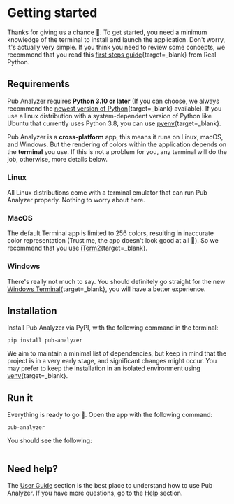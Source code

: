 # Getting started

Thanks for giving us a chance :partying_face:. To get started, you need a minimum knowledge of the terminal to install and launch the application. Don't worry, it's actually very simple. If you think you need to review some concepts, we recommend that you read this [first steps guide](https://realpython.com/terminal-commands/){target=_blank} from Real Python.

## Requirements
Pub Analyzer requires **Python 3.10 or later** (If you can choose, we always recommend the [newest version of Python](https://www.python.org/downloads/){target=_blank} available). If you use a linux distribution with a system-dependent version of Python like Ubuntu that currently uses Python 3.8, you can use [pyenv](https://github.com/pyenv/pyenv){target=_blank}.


Pub Analyzer is a **cross-platform** app, this means it runs on Linux, macOS, and Windows. But the rendering of colors within the application depends on the **terminal** you use. If this is not a problem for you, any terminal will do the job, otherwise, more details below.

### Linux
All Linux distributions come with a terminal emulator that can run Pub Analyzer properly. Nothing to worry about here.

### MacOS
The default Terminal app is limited to 256 colors, resulting in inaccurate color representation (Trust me, the app doesn't look good at all :melting_face:). So we recommend that you use [iTerm2](https://iterm2.com/){target=_blank}.

### Windows
There's really not much to say. You should definitely go straight for the new [Windows Terminal](https://apps.microsoft.com/store/detail/9N0DX20HK701){target=_blank}, you will have a better experience.

## Installation

Install Pub Analyzer via PyPI, with the following command in the terminal:

```
pip install pub-analyzer
```

We aim to maintain a minimal list of dependencies, but keep in mind that the project is in a very early stage, and significant changes might occur. You may prefer to keep the installation in an isolated environment using [venv](https://docs.python.org/es/3/library/venv.html){target=_blank}.

## Run it

Everything is ready to go :rocket:. Open the app with the following command:

```
pub-analyzer
```

You should see the following:

```{.textual path="pub_analyzer/main.py" columns=90}
```

## Need help?

The [User Guide](./user/index.md) section is the best place to understand how to use Pub Analyzer. If you have more questions, go to the [Help](./help.md) section.
